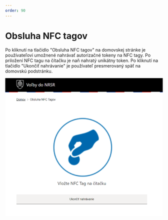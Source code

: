 ```yaml
---
order: 90
---
```


# Obsluha NFC tagov

Po kliknutí na tlačidlo "Obsluha NFC tagov" na domovskej stránke je používateľovi umožnené nahrávať autorizačné tokeny na NFC tagy. Po priložení NFC tagu na čítačku je naň nahratý unikátny token. Po kliknutí na tlačidlo "Ukončiť nahrávanie" je používateľ presmerovaný späť na domovskú podstránku.

![](/assets/images/user_guide/gateway/tags.png)
